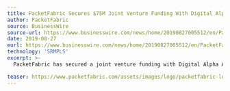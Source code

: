 ```yaml
---
title: PacketFabric Secures $75M Joint Venture Funding With Digital Alpha Advisors Supporting Connectivity Advances for Next-Generation Networking Platforms
author: PacketFabric
source: BusinessWire
source-url: https://www.businesswire.com/news/home/20190827005512/en/PacketFabric-Secures-75M-Joint-Venture-Funding-Digital
date: 2019-08-27
eurl: https://www.businesswire.com/news/home/20190827005512/en/PacketFabric-Secures-75M-Joint-Venture-Funding-Digital
technology: 'SRMPLS'
excerpt: >-
  PacketFabric has secured a joint venture funding with Digital Alpha Advisors to advance the development of innovate network connection technologies that meet the needs of enterprises deploying next generation networks. As part of this investment, the network will evolve towards a more flexible and scalable Segment Routing (SR-MPLS) architecture. 

teaser: https://www.packetfabric.com/assets/images/logo/packetfabric-logo.svg
---
```

